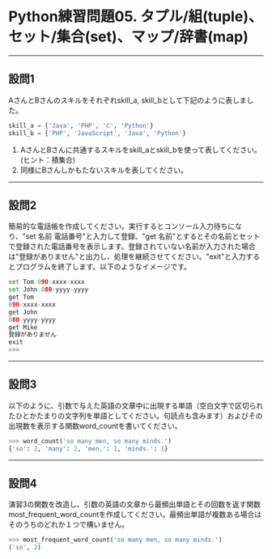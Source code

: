 # Python練習問題05. タプル/組(tuple)、セット/集合(set)、マップ/辞書(map)

---

## 設問1

AさんとBさんのスキルをそれぞれskill_a, skill_bとして下記のように表しました。

~~~python
skill_a = {'Java', 'PHP', 'C', 'Python'}
skill_b = {'PHP', 'JavaScript', 'Java', 'Python'}
~~~

1. AさんとBさんに共通するスキルをskill_aとskill_bを使って表してください。(ヒント：積集合)
1. 同様にBさんしかもたないスキルを表してください。

---

## 設問2

簡易的な電話帳を作成してください。実行するとコンソール入力待ちになり、"set 名前 電話番号"と入力して登録、"get 名前"とするとその名前とセットで登録された電話番号を表示します。登録されていない名前が入力された場合は"登録がありません"と出力し、処理を継続させてください。"exit"と入力するとプログラムを終了します。以下のようなイメージです。

~~~python
set Tom 090-xxxx-xxxx
set John 080-yyyy-yyyy
get Tom
090-xxxx-xxxx
get John
080-yyyy-yyyy
get Mike
登録がありません
exit
>>> 
~~~

---

## 設問3

以下のように、引数で与えた英語の文章中に出現する単語（空白文字で区切られたひとかたまりの文字列を単語としてください。句読点も含みます）およびその出現数を表示する関数word_countを書いてください。

~~~python
>>> word_count('so many men, so many minds.')
{'so': 2, 'many': 2, 'men,': 1, 'minds.': 1}
~~~

---

## 設問4

演習3の関数を改造し、引数の英語の文章から最頻出単語とその回数を返す関数most_frequent_word_countを作成してください。最頻出単語が複数ある場合はそのうちのどれか１つで構いません。

~~~python
>>> most_frequent_word_count('so many men, so many minds.')
('so', 2)
~~~
